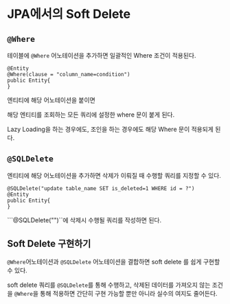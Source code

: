 # JPA에서의 Soft Delete
## ``@Where``
테이블에 ``@Where`` 어노테이션을 추가하면 일괄적인 Where 조건이 적용된다.

```
@Entity
@Where(clause = "column_name=condition")
public Entity{
}
```

엔티티에 해당 어노테이션을 붙이면 

해당 엔티티를 조회하는 모든 쿼리에 설정한 where 문이 붙게 된다.

Lazy Loading을 하는 경우에도, 조인을 하는 경우에도 해당 Where 문이 적용되게 된다.

## ``@SQLDelete``
엔티티에 해당 어노테이션을 추가하면 삭제가 이뤄질 때 수행할 쿼리를 지정할 수 있다.

```
@SQLDelete("update table_name SET is_deleted=1 WHERE id = ?")
@Entity
public Entity{
}
```

```@SQLDelete("")``에 삭제시 수행될 쿼리를 작성하면 된다.


## Soft Delete 구현하기
``@Where``어노테이션과 ``@SQLDelete`` 어노테이션을 결합하면 soft delete 를 쉽게 구현할 수 있다.

soft delete 쿼리를 ``@SQLDelete``를 통해 수행하고, 삭제된 데이터를 가져오지 않는 조건을 ``@Where``을 통해 적용하면 간단히 구현 가능할 뿐만 아니라 실수의 여지도 줄어든다.

